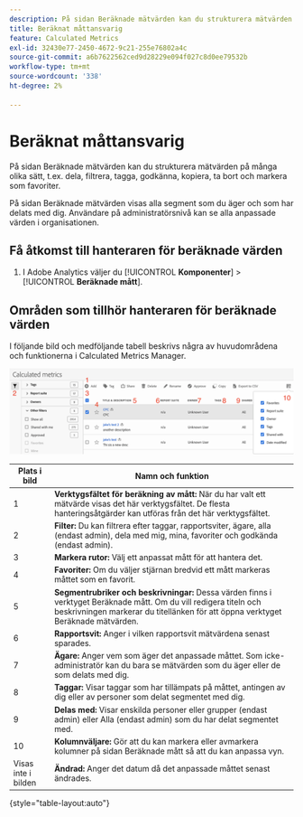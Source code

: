 ```yaml
---
description: På sidan Beräknade mätvärden kan du strukturera mätvärden på många olika sätt, t.ex. dela, filtrera, tagga, godkänna, kopiera, ta bort och markera som favoriter.
title: Beräknat måttansvarig
feature: Calculated Metrics
exl-id: 32430e77-2450-4672-9c21-255e76802a4c
source-git-commit: a6b7622562ced9d28229e094f027c8d0ee79532b
workflow-type: tm+mt
source-wordcount: '338'
ht-degree: 2%

---
```


# Beräknat måttansvarig

På sidan Beräknade mätvärden kan du strukturera mätvärden på många olika sätt, t.ex. dela, filtrera, tagga, godkänna, kopiera, ta bort och markera som favoriter.

På sidan Beräknade mätvärden visas alla segment som du äger och som har delats med dig. Användare på administratörsnivå kan se alla anpassade värden i organisationen.

## Få åtkomst till hanteraren för beräknade värden

1. I Adobe Analytics väljer du [!UICONTROL **Komponenter**] > [!UICONTROL **Beräknade mått**].

## Områden som tillhör hanteraren för beräknade värden

I följande bild och medföljande tabell beskrivs några av huvudområdena och funktionerna i Calculated Metrics Manager.

![](assets/calcmet_mgr_ui.png)

| Plats i bild | Namn och funktion |
|---|---|
| 1 | **Verktygsfältet för beräkning av mått:** När du har valt ett mätvärde visas det här verktygsfältet. De flesta hanteringsåtgärder kan utföras från det här verktygsfältet. |
| 2 | **Filter:** Du kan filtrera efter taggar, rapportsviter, ägare, alla (endast admin), dela med mig, mina, favoriter och godkända (endast admin). |
| 3 | **Markera rutor:** Välj ett anpassat mått för att hantera det. |
| 4 | **Favoriter:** Om du väljer stjärnan bredvid ett mått markeras måttet som en favorit. |
| 5 | **Segmentrubriker och beskrivningar:** Dessa värden finns i verktyget Beräknade mått. Om du vill redigera titeln och beskrivningen markerar du titellänken för att öppna verktyget Beräknade mätvärden. |
| 6 | **Rapportsvit:** Anger i vilken rapportsvit mätvärdena senast sparades. |
| 7 | **Ägare:** Anger vem som äger det anpassade måttet. Som icke-administratör kan du bara se mätvärden som du äger eller de som delats med dig. |
| 8 | **Taggar:** Visar taggar som har tillämpats på måttet, antingen av dig eller av personer som delat segmentet med dig. |
| 9 | **Delas med:** Visar enskilda personer eller grupper (endast admin) eller Alla (endast admin) som du har delat segmentet med. |
| 10 | **Kolumnväljare:** Gör att du kan markera eller avmarkera kolumner på sidan Beräknade mått så att du kan anpassa vyn. |
| Visas inte i bilden | **Ändrad:** Anger det datum då det anpassade måttet senast ändrades. |

{style="table-layout:auto"}
